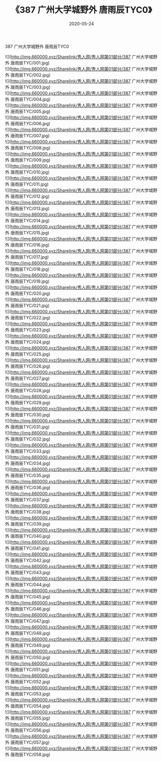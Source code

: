 ﻿---
layout: post
title:  《387 广州大学城野外 唐雨辰TYC0》
date:   2020-05-24
img: http://img.660000.xyz/Sharelink/秀人网/秀人网第01部分/387 广州大学城野外 唐雨辰TYC0/000.jpg
categories: [美女, 清纯, 唯美]
---

387 广州大学城野外 唐雨辰TYC0

  ![](http://img.660000.xyz/Sharelink/秀人网/秀人网第01部分/387 广州大学城野外 唐雨辰TYC/001.jpg) <br> ![](http://img.660000.xyz/Sharelink/秀人网/秀人网第01部分/387 广州大学城野外 唐雨辰TYC/002.jpg) <br> ![](http://img.660000.xyz/Sharelink/秀人网/秀人网第01部分/387 广州大学城野外 唐雨辰TYC/003.jpg) <br> ![](http://img.660000.xyz/Sharelink/秀人网/秀人网第01部分/387 广州大学城野外 唐雨辰TYC/004.jpg) <br> ![](http://img.660000.xyz/Sharelink/秀人网/秀人网第01部分/387 广州大学城野外 唐雨辰TYC/005.jpg) <br> ![](http://img.660000.xyz/Sharelink/秀人网/秀人网第01部分/387 广州大学城野外 唐雨辰TYC/006.jpg) <br> ![](http://img.660000.xyz/Sharelink/秀人网/秀人网第01部分/387 广州大学城野外 唐雨辰TYC/007.jpg) <br> ![](http://img.660000.xyz/Sharelink/秀人网/秀人网第01部分/387 广州大学城野外 唐雨辰TYC/008.jpg) <br> ![](http://img.660000.xyz/Sharelink/秀人网/秀人网第01部分/387 广州大学城野外 唐雨辰TYC/009.jpg) <br> ![](http://img.660000.xyz/Sharelink/秀人网/秀人网第01部分/387 广州大学城野外 唐雨辰TYC/010.jpg) <br> ![](http://img.660000.xyz/Sharelink/秀人网/秀人网第01部分/387 广州大学城野外 唐雨辰TYC/011.jpg) <br> ![](http://img.660000.xyz/Sharelink/秀人网/秀人网第01部分/387 广州大学城野外 唐雨辰TYC/012.jpg) <br> ![](http://img.660000.xyz/Sharelink/秀人网/秀人网第01部分/387 广州大学城野外 唐雨辰TYC/013.jpg) <br> ![](http://img.660000.xyz/Sharelink/秀人网/秀人网第01部分/387 广州大学城野外 唐雨辰TYC/014.jpg) <br> ![](http://img.660000.xyz/Sharelink/秀人网/秀人网第01部分/387 广州大学城野外 唐雨辰TYC/015.jpg) <br> ![](http://img.660000.xyz/Sharelink/秀人网/秀人网第01部分/387 广州大学城野外 唐雨辰TYC/016.jpg) <br> ![](http://img.660000.xyz/Sharelink/秀人网/秀人网第01部分/387 广州大学城野外 唐雨辰TYC/017.jpg) <br> ![](http://img.660000.xyz/Sharelink/秀人网/秀人网第01部分/387 广州大学城野外 唐雨辰TYC/018.jpg) <br> ![](http://img.660000.xyz/Sharelink/秀人网/秀人网第01部分/387 广州大学城野外 唐雨辰TYC/019.jpg) <br> ![](http://img.660000.xyz/Sharelink/秀人网/秀人网第01部分/387 广州大学城野外 唐雨辰TYC/020.jpg) <br> ![](http://img.660000.xyz/Sharelink/秀人网/秀人网第01部分/387 广州大学城野外 唐雨辰TYC/021.jpg) <br> ![](http://img.660000.xyz/Sharelink/秀人网/秀人网第01部分/387 广州大学城野外 唐雨辰TYC/022.jpg) <br> ![](http://img.660000.xyz/Sharelink/秀人网/秀人网第01部分/387 广州大学城野外 唐雨辰TYC/023.jpg) <br> ![](http://img.660000.xyz/Sharelink/秀人网/秀人网第01部分/387 广州大学城野外 唐雨辰TYC/024.jpg) <br> ![](http://img.660000.xyz/Sharelink/秀人网/秀人网第01部分/387 广州大学城野外 唐雨辰TYC/025.jpg) <br> ![](http://img.660000.xyz/Sharelink/秀人网/秀人网第01部分/387 广州大学城野外 唐雨辰TYC/026.jpg) <br> ![](http://img.660000.xyz/Sharelink/秀人网/秀人网第01部分/387 广州大学城野外 唐雨辰TYC/027.jpg) <br> ![](http://img.660000.xyz/Sharelink/秀人网/秀人网第01部分/387 广州大学城野外 唐雨辰TYC/028.jpg) <br> ![](http://img.660000.xyz/Sharelink/秀人网/秀人网第01部分/387 广州大学城野外 唐雨辰TYC/029.jpg) <br> ![](http://img.660000.xyz/Sharelink/秀人网/秀人网第01部分/387 广州大学城野外 唐雨辰TYC/030.jpg) <br> ![](http://img.660000.xyz/Sharelink/秀人网/秀人网第01部分/387 广州大学城野外 唐雨辰TYC/031.jpg) <br> ![](http://img.660000.xyz/Sharelink/秀人网/秀人网第01部分/387 广州大学城野外 唐雨辰TYC/032.jpg) <br> ![](http://img.660000.xyz/Sharelink/秀人网/秀人网第01部分/387 广州大学城野外 唐雨辰TYC/033.jpg) <br> ![](http://img.660000.xyz/Sharelink/秀人网/秀人网第01部分/387 广州大学城野外 唐雨辰TYC/034.jpg) <br> ![](http://img.660000.xyz/Sharelink/秀人网/秀人网第01部分/387 广州大学城野外 唐雨辰TYC/035.jpg) <br> ![](http://img.660000.xyz/Sharelink/秀人网/秀人网第01部分/387 广州大学城野外 唐雨辰TYC/036.jpg) <br> ![](http://img.660000.xyz/Sharelink/秀人网/秀人网第01部分/387 广州大学城野外 唐雨辰TYC/037.jpg) <br> ![](http://img.660000.xyz/Sharelink/秀人网/秀人网第01部分/387 广州大学城野外 唐雨辰TYC/038.jpg) <br> ![](http://img.660000.xyz/Sharelink/秀人网/秀人网第01部分/387 广州大学城野外 唐雨辰TYC/039.jpg) <br> ![](http://img.660000.xyz/Sharelink/秀人网/秀人网第01部分/387 广州大学城野外 唐雨辰TYC/040.jpg) <br> ![](http://img.660000.xyz/Sharelink/秀人网/秀人网第01部分/387 广州大学城野外 唐雨辰TYC/041.jpg) <br> ![](http://img.660000.xyz/Sharelink/秀人网/秀人网第01部分/387 广州大学城野外 唐雨辰TYC/042.jpg) <br> ![](http://img.660000.xyz/Sharelink/秀人网/秀人网第01部分/387 广州大学城野外 唐雨辰TYC/043.jpg) <br> ![](http://img.660000.xyz/Sharelink/秀人网/秀人网第01部分/387 广州大学城野外 唐雨辰TYC/044.jpg) <br> ![](http://img.660000.xyz/Sharelink/秀人网/秀人网第01部分/387 广州大学城野外 唐雨辰TYC/045.jpg) <br> ![](http://img.660000.xyz/Sharelink/秀人网/秀人网第01部分/387 广州大学城野外 唐雨辰TYC/046.jpg) <br> ![](http://img.660000.xyz/Sharelink/秀人网/秀人网第01部分/387 广州大学城野外 唐雨辰TYC/047.jpg) <br> ![](http://img.660000.xyz/Sharelink/秀人网/秀人网第01部分/387 广州大学城野外 唐雨辰TYC/048.jpg) <br> ![](http://img.660000.xyz/Sharelink/秀人网/秀人网第01部分/387 广州大学城野外 唐雨辰TYC/049.jpg) <br> ![](http://img.660000.xyz/Sharelink/秀人网/秀人网第01部分/387 广州大学城野外 唐雨辰TYC/050.jpg) <br> ![](http://img.660000.xyz/Sharelink/秀人网/秀人网第01部分/387 广州大学城野外 唐雨辰TYC/051.jpg) <br> ![](http://img.660000.xyz/Sharelink/秀人网/秀人网第01部分/387 广州大学城野外 唐雨辰TYC/052.jpg) <br> ![](http://img.660000.xyz/Sharelink/秀人网/秀人网第01部分/387 广州大学城野外 唐雨辰TYC/053.jpg) <br> ![](http://img.660000.xyz/Sharelink/秀人网/秀人网第01部分/387 广州大学城野外 唐雨辰TYC/054.jpg) <br> ![](http://img.660000.xyz/Sharelink/秀人网/秀人网第01部分/387 广州大学城野外 唐雨辰TYC/055.jpg) <br> ![](http://img.660000.xyz/Sharelink/秀人网/秀人网第01部分/387 广州大学城野外 唐雨辰TYC/056.jpg) <br> ![](http://img.660000.xyz/Sharelink/秀人网/秀人网第01部分/387 广州大学城野外 唐雨辰TYC/057.jpg) <br> ![](http://img.660000.xyz/Sharelink/秀人网/秀人网第01部分/387 广州大学城野外 唐雨辰TYC/058.jpg) <br>